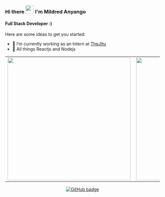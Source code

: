 <!-- [AdahMilly](https://raw.githubusercontent.com/AdahMilly/AdahMilly/main/AdahMilly.png) -->
### Hi there <img src="https://user-images.githubusercontent.com/5679180/79618120-0daffb80-80be-11ea-819e-d2b0fa904d07.gif" width="27px"> I'm Mildred Anyango

#### Full Stack Developer :)

Here are some ideas to get you started:

- 🔭 I’m currently working as an Intern at [TheJItu](https://thejitu.com/)
- 🌱 All things Reactjs and Nodejs


<center>
  <table>
  <tr>
      <td><img width="400px" align="left" src="https://github-readme-stats.vercel.app/api?username=AdahMilly&count_private=true&show_icons=true&theme=dark&layout=compact" /></td>
      <td><img width="400px" src="https://github-readme-streak-stats.herokuapp.com/?user=AdahMilly&theme=dark" /></td>      
  </tr>   
  </table>
</center>
   

<p align="center">
  <a href="https://github.com/AdahMilly?tab=followers">
    <img src="https://img.shields.io/github/followers/AdahMilly?label=Followers&logo=GitHub&style=for-the-badge" alt="GitHub badge" />
  </a>
</p>
